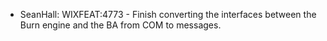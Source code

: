 * SeanHall: WIXFEAT:4773 - Finish converting the interfaces between the Burn engine and the BA from COM to messages.
